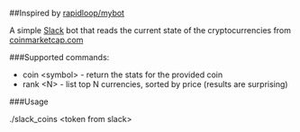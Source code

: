 ##Inspired by [rapidloop/mybot](https://github.com/rapidloop/mybot)

A simple [Slack](https://slack.com) bot that reads the current state of the cryptocurrencies from [coinmarketcap.com](https://coinmarketcap.com)

###Supported commands:

* coin &lt;symbol&gt; - return the stats for the provided coin
* rank &lt;N&gt; - list top N currencies, sorted by price (results are surprising)

###Usage

./slack_coins &lt;token from slack&gt;